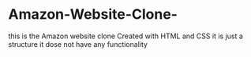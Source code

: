 # Amazon-Website-Clone-
this is the Amazon website clone Created with HTML and CSS it is just a structure it dose not have any functionality 
